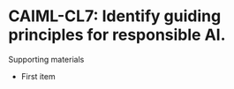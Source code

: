 # CAIML-CL7:  	Identify guiding principles for responsible AI.	 

Supporting materials

* First item